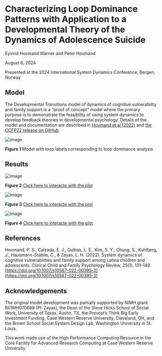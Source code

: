 # Characterizing Loop Dominance Patterns with Application to a Developmental Theory of the Dynamics of Adolescence Suicide

Eyvind Hovmand Warner and Peter Hovmand

August 6, 2024

Presented at the 2024 International System Dynamics Conference, Bergen, Norway

## Model
The Developmental Transitions model of dynamics of cognitive vulnerability and family support is a “proof of concept” model where the primary purpose is to demonstrate the feasibility of using system dynamics to develop feedback theories in developmental psychology. Details of the model and documentation are described in [Hovmand et al (2022)](https://doi.org/10.1007/s10567-022-00395-3) and [the CCFP22 release on GitHub](https://github.com/CBSDLab/Developmental_Transitions/tree/CCFP22).



![image](https://github.com/user-attachments/assets/8e0ed502-67f4-46b1-8a4f-ace437dfc5b2)

**Figure 1** Model with loop labels corresponding to loop dominance analysis



## Results

![image](https://github.com/user-attachments/assets/d41c851a-b644-42d4-82e3-c0395e7518b7)

**Figure 2** [Click here to interacte with the plot](Results/p1.html)

![image](https://github.com/user-attachments/assets/74ea33cb-1405-48a1-9e0f-bc0355d39f2a)

**Figure 3** [Click here to interacte with the plot](Results/p3.html)

![image](https://github.com/user-attachments/assets/1b28d16f-0bf7-4a3d-aaa6-51680abc7317)

**Figure 4** [Click here to interacte with the plot](Results/p2.html)




## References 
Hovmand, P. S., Calzada, E. J., Gulbas, L. E., Kim, S. Y., Chung, S., Kuhlberg, J., Hausmann-Stabile, C., & Zayas, L. H. (2022). System dynamics of cognitive vulnerabilities and family support among Latina children and adolescents. Clinical Child and Family Psychology Review, 25(1), 131–149. [https://doi.org/10.1007/s10567-022-00395-3](https://doi.org/10.1007/s10567-022-00395-3)

## Acknowledgements
The original model development was partially supported by NIMH grant R01MH070689 (PI: Zayas), the Dean of the Steve Hicks School of Social Work, University of Texas, Austin, TX, the Provost’s Think Big Early Investment Funding, Case Western Reserve University, Cleveland, OH, and the Brown School Social System Design Lab, Washington University in St. Louis. 

This work made use of the High Performance Computing Resource in the Core Facility for Advanced Research Computing at Case Western Reserve University.




